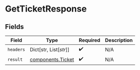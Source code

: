 # GetTicketResponse


## Fields

| Field                                                  | Type                                                   | Required                                               | Description                                            |
| ------------------------------------------------------ | ------------------------------------------------------ | ------------------------------------------------------ | ------------------------------------------------------ |
| `headers`                                              | Dict[str, List[*str*]]                                 | :heavy_check_mark:                                     | N/A                                                    |
| `result`                                               | [components.Ticket](../../models/components/ticket.md) | :heavy_check_mark:                                     | N/A                                                    |